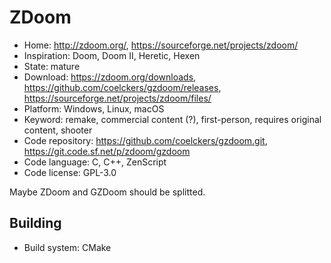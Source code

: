 # ZDoom

- Home: http://zdoom.org/, https://sourceforge.net/projects/zdoom/
- Inspiration: Doom, Doom II, Heretic, Hexen
- State: mature
- Download: https://zdoom.org/downloads, https://github.com/coelckers/gzdoom/releases, https://sourceforge.net/projects/zdoom/files/
- Platform: Windows, Linux, macOS
- Keyword: remake, commercial content (?), first-person, requires original content, shooter
- Code repository: https://github.com/coelckers/gzdoom.git, https://git.code.sf.net/p/zdoom/gzdoom
- Code language: C, C++, ZenScript
- Code license: GPL-3.0

Maybe ZDoom and GZDoom should be splitted.

## Building

- Build system: CMake
